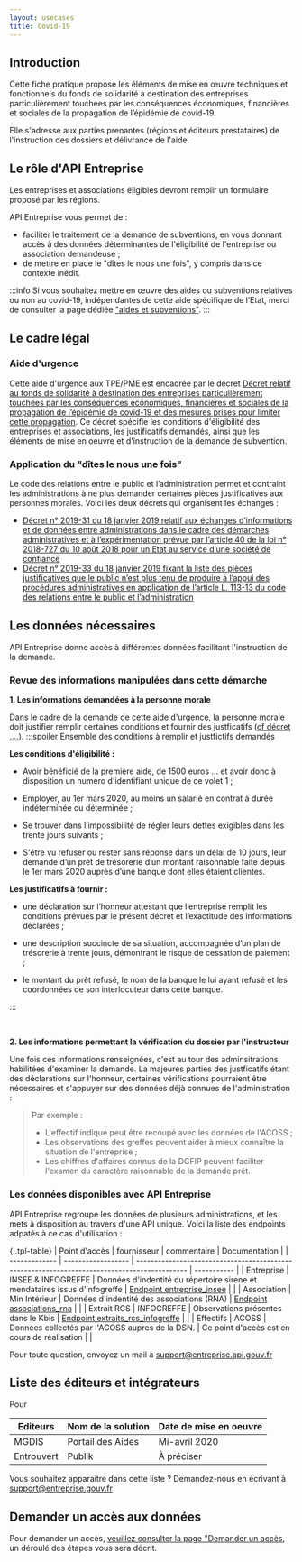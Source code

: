 ```yaml
---
layout: usecases
title: Covid-19
---
```


## Introduction

Cette fiche pratique propose les éléments de mise en œuvre techniques et fonctionnels du fonds de solidarité à destination des entreprises particulièrement touchées par les conséquences économiques, financières et sociales de la propagation de l’épidémie de covid-19. 

Elle s'adresse aux parties prenantes (régions et éditeurs prestataires) de l'instruction des dossiers et délivrance de l'aide.

## Le rôle d'API Entreprise 

Les entreprises et associations éligibles devront remplir un formulaire proposé par les régions. 

API Entreprise vous permet de : 
- faciliter le traitement de la demande de subventions, en vous donnant accès à des données déterminantes de l'éligibilité de l'entreprise ou association demandeuse ;
- de mettre en place le "dîtes le nous une fois", y compris dans ce contexte inédit.
 
:::info
Si vous souhaitez mettre en œuvre des aides ou subventions relatives ou non au covid-19, indépendantes de cette aide spécifique de l’Etat, merci de consulter la page dédiée ["aides et subventions"](https://entreprise.api.gouv.fr/use_cases/aides_publiques/).
:::

## Le cadre légal

### Aide d'urgence
Cette aide d'urgence aux TPE/PME est encadrée par le décret [Décret relatif au fonds de solidarité à destination des entreprises particulièrement touchées par les conséquences économiques, financières et sociales de la propagation de l’épidémie de covid-19 et des mesures prises pour limiter cette propagation](ee). Ce décret spécifie les conditions d'éligibilité des entreprises et associations, les justificatifs demandés, ainsi que les éléments de mise en oeuvre et d'instruction de la demande de subvention.

### Application du "dîtes le nous une fois"
Le code des relations entre le public et l’administration permet et contraint les administrations à ne plus demander certaines pièces justificatives aux personnes morales.
Voici les deux décrets qui organisent les échanges :
- [Décret n° 2019-31 du 18 janvier 2019 relatif aux échanges d’informations et de données entre administrations dans le cadre des démarches administratives et à l’expérimentation prévue par l’article 40 de la loi n° 2018-727 du 10 août 2018 pour un Etat au service d’une société de confiance](https://https://www.legifrance.gouv.fr/affichTexte.do?cidTexte=JORFTEXT000038029589&dateTexte=20190201)
- [Décret n° 2019-33 du 18 janvier 2019 fixant la liste des pièces justificatives que le public n’est plus tenu de produire à l’appui des procédures administratives en application de l’article L. 113-13 du code des relations entre le public et l’administration](https://https://www.legifrance.gouv.fr/affichTexte.do?cidTexte=JORFTEXT000038029642&categorieLien=id)

>

## Les données nécessaires 

API Entreprise donne accès à différentes données facilitant l'instruction de la demande. 

### Revue des informations manipulées dans cette démarche

**1. Les informations demandées à la personne morale**

Dans le cadre de la demande de cette aide d'urgence, la personne morale doit justifier remplir certaines conditions et fournir des justficatifs ([cf décret ....](xxx)).
:::spoiler Ensemble des conditions à remplir et justfictifs demandés


**Les conditions d'éligibilité :** 

- Avoir bénéficié de la première aide, de 1500 euros ...  et avoir donc à disposition un numéro d'identifiant unique de ce volet 1 ; 

- Employer, au 1er mars 2020, au moins un salarié en contrat à durée indéterminée ou déterminée ; 

- Se trouver dans l’impossibilité de régler leurs dettes exigibles dans les trente jours suivants ;

- S'être vu refuser ou rester sans réponse dans un délai de 10 jours, leur demande d’un prêt de trésorerie d’un montant raisonnable faite depuis le 1er mars 2020 auprès d’une banque dont elles étaient clientes.

**Les justificatifs à fournir :**

- une déclaration sur l’honneur attestant que l’entreprise remplit les conditions prévues par le présent décret et l’exactitude des informations déclarées ;


- une description succincte de sa situation, accompagnée d’un plan de trésorerie à trente jours, démontrant le risque de cessation de paiement ;


- le montant du prêt refusé, le nom de la banque le lui ayant refusé et les coordonnées de son interlocuteur dans cette banque.

:::

<br>

**2. Les informations permettant la vérification du dossier par l'instructeur**
 
Une fois ces informations renseignées, c'est au tour des adminsitrations habilitées d'examiner la demande. La majeures parties des justficatifs étant des déclarations sur l'honneur, certaines vérifications pourraient être nécessaires et s'appuyer sur des données déjà connues de l'administration : 


> Par exemple : 
> - L'effectif indiqué peut être recoupé avec les données de l'ACOSS ;
> - Les observations des greffes peuvent aider à mieux connaître la situation de l'entreprise ;
> - Les chiffres d'affaires connus de la DGFIP peuvent faciliter l'examen du caractère raisonnable de la demande prêt.


### Les données disponibles avec API Entreprise

API Entreprise regroupe les données de plusieurs administrations, et les mets à disposition au travers d'une API unique. Voici la liste des endpoints adpatés à ce cas d'utilisation : 


{:.tpl-table}
| Point d'accès | fournisseur        | commentaire                                                                                  | Documentation |
| ------------- | ------------------ | -------------------------------------------------------------------------------------------- | ----------- |
| Entreprise    | INSEE & INFOGREFFE | Données d'indentité du répertoire sirene et mendataires issus d'infogreffe  | [Endpoint entreprise_insee](https://doc.entreprise.api.gouv.fr/?json#entreprises)      |                              |
| Association   | Min Intérieur      | Données d'indentité des associations (RNA) | [Endpoint associations_rna](https://doc.entreprise.api.gouv.fr/?json#associations-rna)      |                                                               |
| Extrait RCS   | INFOGREFFE         | Observations présentes dans le Kbis                                                                 | [Endpoint extraits_rcs_infogreffe](https://doc.entreprise.api.gouv.fr/?json#infogreffe-extrait-rcs)      |         |
| Effectifs     | ACOSS              | Données collectés par l'ACOSS aupres de la DSN.      | Ce point d'accès est en cours de réalisation        |          |



Pour toute question, envoyez un mail à [support@entreprise.api.gouv.fr](support@entreprise.api.gouv.fr)


## Liste des éditeurs et intégrateurs

Pour 

| Editeurs   | Nom de la solution | Date de mise en oeuvre |
| ---------- | ------------------ | ---------------------- |
| MGDIS      | Portail des Aides  | Mi-avril 2020          |
| Entrouvert | Publik             | À préciser             |

Vous souhaitez apparaitre dans cette liste ? Demandez-nous en écrivant à [support@entreprise.gouv.fr](support@entreprise.gouv.fr)

## Demander un accès aux données

Pour demander un accès, [veuillez consulter la page "Demander un accès](https://etalab.github.io/entreprise.api.gouv.fr/demander_un_acces/), un déroulé des étapes vous sera décrit.
